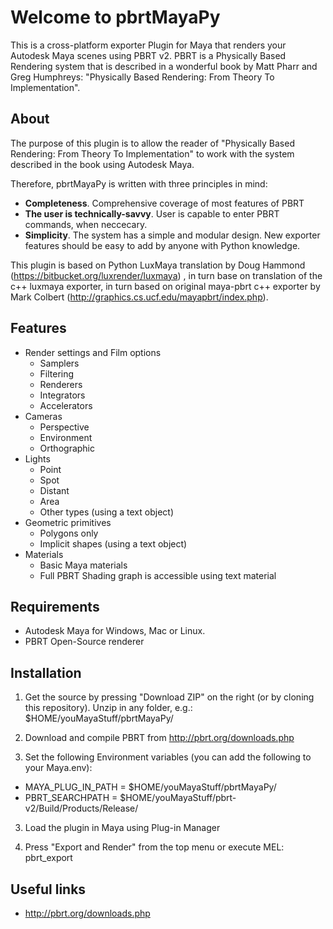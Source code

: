Welcome to pbrtMayaPy
=============

This is a cross-platform exporter Plugin for Maya that renders your Autodesk Maya scenes using PBRT v2. PBRT is a Physically Based Rendering system that is described in a wonderful book by Matt Pharr and Greg Humphreys: "Physically Based Rendering: From Theory To Implementation".

About
------------

The purpose of this plugin is to allow the reader of "Physically Based Rendering: From Theory To Implementation" to work with the system described in the book using Autodesk Maya.

Therefore, pbrtMayaPy is written with three principles in mind:
* **Completeness**. Comprehensive coverage of most features of PBRT
* **The user is technically-savvy**. User is capable to enter PBRT commands, when neccecary.
* **Simplicity**. The system has a simple and modular design. New exporter features should be easy to add by anyone with Python knowledge.

This plugin is based on Python LuxMaya translation by Doug Hammond (https://bitbucket.org/luxrender/luxmaya) , in turn base on translation of the c++ luxmaya exporter, 
in turn based on original maya-pbrt c++ exporter by Mark Colbert (http://graphics.cs.ucf.edu/mayapbrt/index.php).

Features
------------
* Render settings and Film options
  * Samplers
  * Filtering
  * Renderers
  * Integrators
  * Accelerators
* Cameras
  * Perspective
  * Environment
  * Orthographic
* Lights
  * Point
  * Spot
  * Distant
  * Area
  * Other types (using a text object)
* Geometric primitives
  * Polygons only
  * Implicit shapes (using a text object)
* Materials
  * Basic Maya materials
  * Full PBRT Shading graph is accessible using text material


Requirements
------------
* Autodesk Maya for Windows, Mac or Linux.
* PBRT Open-Source renderer

Installation
-------------

1. Get the source by pressing "Download ZIP" on the right (or by cloning
this repository). Unzip in any folder, e.g.: $HOME/youMayaStuff/pbrtMayaPy/ 

2. Download and compile PBRT from http://pbrt.org/downloads.php

3. Set the following Environment variables (you can add the following to your Maya.env):
* MAYA_PLUG_IN_PATH = $HOME/youMayaStuff/pbrtMayaPy/
* PBRT_SEARCHPATH = $HOME/youMayaStuff/pbrt-v2/Build/Products/Release/

3. Load the plugin in Maya using Plug-in Manager

3. Press "Export and Render" from the top menu or execute MEL: pbrt_export



Useful links
-------------

* http://pbrt.org/downloads.php
